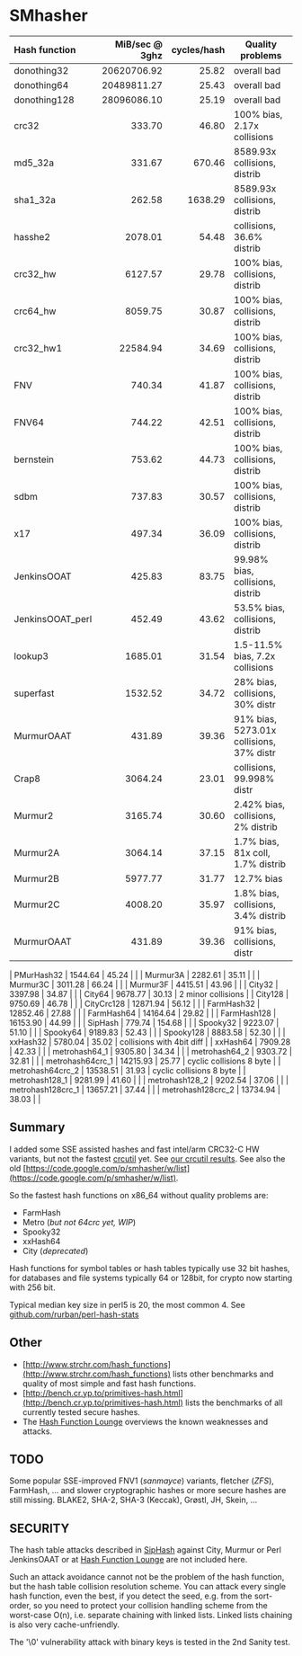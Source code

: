 SMhasher
========

| Hash function   |MiB/sec @ 3ghz| cycles/hash | Quality problems             |
|:----------------|------------:|-------------:|--------------------------------|
| donothing32     | 20620706.92 |        25.82 | overall bad                    |
| donothing64     | 20489811.27 |        25.43 | overall bad                    |
| donothing128    | 28096086.10 |        25.19 | overall bad                    |
| crc32           |      333.70 |        46.80 | 100% bias, 2.17x collisions    |
| md5_32a         |      331.67 |       670.46 | 8589.93x collisions, distrib   |
| sha1_32a        |      262.58 |      1638.29 | 8589.93x collisions, distrib   |
| hasshe2         |     2078.01 |        54.48 | collisions, 36.6% distrib      |
| crc32_hw        |     6127.57 |        29.78 | 100% bias, collisions, distrib |
| crc64_hw        |     8059.75 |        30.87 | 100% bias, collisions, distrib |
| crc32_hw1       |    22584.94 |        34.69 | 100% bias, collisions, distrib |
| FNV             |      740.34 |        41.87 | 100% bias, collisions, distrib |
| FNV64           |      744.22 |        42.51 | 100% bias, collisions, distrib |
| bernstein       |      753.62 |        44.73 | 100% bias, collisions, distrib |
| sdbm            |      737.83 |        30.57 | 100% bias, collisions, distrib |
| x17             |      497.34 |        36.09 | 100% bias, collisions, distrib |
| JenkinsOOAT     |      425.83 |        83.75 | 99.98% bias, collisions, distrib |
| JenkinsOOAT_perl|      452.49 |        43.62 | 53.5% bias, collisions, distrib |
| lookup3         |     1685.01 |        31.54 | 1.5-11.5% bias, 7.2x collisions |
| superfast       |     1532.52 |        34.72 | 28% bias, collisions, 30% distr |
| MurmurOAAT      |      431.89 |        39.36 | 91% bias, 5273.01x collisions, 37% distr |
| Crap8           |     3064.24 |        23.01 | collisions, 99.998% distr      |
| Murmur2         |	    3165.74 |        30.60 | 2.42% bias, collisions, 2% distrib |
| Murmur2A        |	    3064.14 |        37.15 | 1.7% bias, 81x coll, 1.7% distrib  |
| Murmur2B        |	    5977.77 |        31.77 | 12.7% bias                     |
| Murmur2C        |	    4008.20 |        35.97 | 1.8% bias, collisions, 3.4% distrib |
| MurmurOAAT      |	     431.89 |        39.36 | 91% bias, collisions, distr    |

| PMurHash32      |	    1544.64 |        45.24 |                            |
| Murmur3A        |	    2282.61 |        35.11 |                            |
| Murmur3C        |	    3011.28 |        66.24 |                            |
| Murmur3F        |	    4415.51 |        43.96 |                            |
| City32          |     3397.98 |        34.87 |                            |
| City64          |     9678.77 |        30.13 | 2 minor collisions         |
| City128         |     9750.69 |        46.78 |                            |
| CityCrc128      |    12871.94 |        56.12 |                            |
| FarmHash32      |    12852.46 |        27.88 |                            |
| FarmHash64      |    14164.64 |        29.82 |                            |
| FarmHash128     |    16153.90 |        44.99 |                            |
| SipHash         |      779.74 |       154.68 |                            |
| Spooky32        |     9223.07 |        51.10 |                            |
| Spooky64        |     9189.83 |        52.43 |                            |
| Spooky128       |     8883.58 |        52.30 |                            |
| xxHash32        |	    5780.04 |        35.02 | collisions with 4bit diff  |
| xxHash64        |	    7909.28 |        42.33 |                            |
| metrohash64_1   |	    9305.80 |        34.34 |                            |
| metrohash64_2   |	    9303.72 |        32.81 |                            |
| metrohash64crc_1 |   14215.93 |        25.77 | cyclic collisions 8 byte   |
| metrohash64crc_2 |   13538.51 |        31.93 | cyclic collisions 8 byte   |
| metrohash128_1  |	    9281.99 |        41.60 |                            |
| metrohash128_2  |	    9202.54 |        37.06 |                            |
| metrohash128crc_1 |  13657.21 |        37.44 |                            |
| metrohash128crc_2 |  13734.94 |        38.03 |                            |


Summary
-----

I added some SSE assisted hashes and fast intel/arm CRC32-C HW variants, but not the fastest
[crcutil](https://code.google.com/p/crcutil/) yet. See [our crcutil results](https://github.com/rurban/smhasher/blob/master/doc/crcutil).
See also the old [https://code.google.com/p/smhasher/w/list](https://code.google.com/p/smhasher/w/list).

So the fastest hash functions on x86_64 without quality problems are:

* FarmHash
* Metro (_but not 64crc yet, WIP_)
* Spooky32
* xxHash64
* City (_deprecated_)

Hash functions for symbol tables or hash tables typically use 32 bit hashes,
for databases and file systems typically 64 or 128bit, for crypto now starting with 256 bit.

Typical median key size in perl5 is 20, the most common 4.
See [github.com/rurban/perl-hash-stats](https://github.com/rurban/perl-hash-stats)

Other
-----

* [http://www.strchr.com/hash_functions](http://www.strchr.com/hash_functions) lists other benchmarks and quality of most simple and fast hash functions.
* [http://bench.cr.yp.to/primitives-hash.html](http://bench.cr.yp.to/primitives-hash.html) lists the benchmarks of all currently tested secure hashes.
* The [Hash Function Lounge](http://www.larc.usp.br/~pbarreto/hflounge.html) overviews the known weaknesses and attacks.

TODO
----

Some popular SSE-improved FNV1 (_sanmayce_) variants, fletcher (_ZFS_), FarmHash, ...
and slower cryptographic hashes or more secure hashes are still
missing. BLAKE2, SHA-2, SHA-3 (Keccak), Grøstl, JH, Skein, ...

SECURITY
--------

The hash table attacks described in
[SipHash](https://131002.net/siphash/) against City, Murmur or Perl
JenkinsOAAT or at
[Hash Function Lounge](http://www.larc.usp.br/~pbarreto/hflounge.html)
are not included here.

Such an attack avoidance cannot not be the problem of the hash
function, but the hash table collision resolution scheme.  You can
attack every single hash function, even the best, if you detect the
seed, e.g. from the sort-order, so you need to protect your collision
handling scheme from the worst-case O(n), i.e. separate chaining with
linked lists. Linked lists chaining is also very cache-unfriendly.

The '\0' vulnerability attack with binary keys is tested in the 2nd Sanity test.

